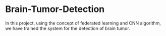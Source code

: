 # Brain-Tumor-Detection
In this project, using the concept of federated learning and CNN algorithm, we have trained the system for the detection of brain tumor.
